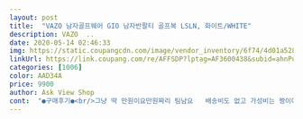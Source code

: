 ```yaml
---
layout: post 
title:  "VAZO 남자골프웨어 GIO 남자반팔티 골프복 LSLN, 화이트/WHITE" 
description: VAZO  ..
date: 2020-05-14 02:46:33 
img: https://static.coupangcdn.com/image/vendor_inventory/6f74/4d01a5286b01790397e5857fb16d055ca8f9dbc240fd20edecc94e8de4d2.jpg 
linkUrl: https://link.coupang.com/re/AFFSDP?lptag=AF3600438&subid=ahnPublicAsk&pageKey=1351896063&itemId=2380453480&vendorItemId=70375982799&traceid=V0-113-81c361a085e39795 
categories: [1006] 
color: AAD34A 
price: 9900 
author: Ask View Shop 
cont:  "●구매후기●<br/>그냥 딱 만원이요만원짜리 팀남요   배송비도 없고 가성비는 짱이예요너무 얇아요메리야스 없이 못 입어요<br/>다 좋은데 속이 비치네요<br/>영해보이고 정사이즈에요 단지 실밥이 좀 너덜거리고 얇아서 비치네요 그래도 가성비 짱입니다<br/>" 
---
```

